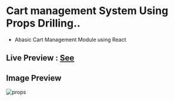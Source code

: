 # Cart management System Using Props Drilling..
- Abasic Cart Management Module using React 
## Live Preview : [See](https://cart-management-sysytem-prop-drilling.netlify.app/)

## Image Preview
![props](https://user-images.githubusercontent.com/50793512/156938894-011c4e8f-50e4-4d87-925a-095641070216.png)

